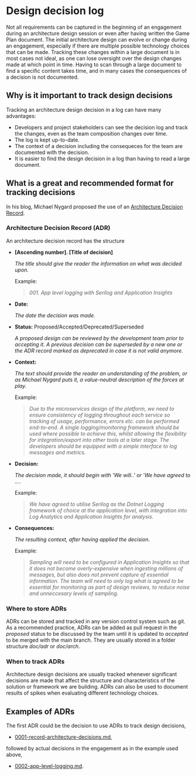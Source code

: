 # Design decision log

Not all requirements can be captured in the beginning of an engagement during an architecture design session or even after having written the Game Plan document. The initial architecture design can evolve or change during an engagement, especially if there are multiple possible technology choices that can be made. Tracking these changes within a large document is in most cases not ideal, as one can lose oversight over the design changes made at which point in time. Having to scan through a large document to find a specific content takes time, and in many cases the consequences of a decision is not documented.

## Why is it important to track design decisions

Tracking an architecture design decision in a log can have many advantages:

- Developers and project stakeholders can see the decision log and track the changes, even as the team composition changes over time.
- The log is kept up-to-date.
- The context of a decision including the consequeces for the team are documented with the decision.
- It is easier to find the design decision in a log than having to read a large document.

## What is a great and recommended format for tracking decisions

In his blog, Michael Nygard proposed the use of an [Architecture Decision Record](http://thinkrelevance.com/blog/2011/11/15/documenting-architecture-decisions).

### Architecture Decision Record (ADR)

An architecture decision record has the structure

- **[Ascending number]. [Title of decision]**

    *The title should give the reader the information on what was decided upon.*

    Example: 

    > *001. App level logging with Serilog and Application Insights*

- **Date:**

    *The date the decision was made.*

- **Status:** 
    Proposed/Accepted/Deprecated/Superseded

    *A proposed design can be reviewed by the development team prior to accepting it. A previous decision can be superseded by a new one or the ADR record marked as deprecated in case it is not valid anymore.*

- **Context:**

    *The text should provide the reader an understanding of the problem, or as Michael Nygard puts it, a value-neutral description of the forces at play.*

    Example:

    > *Due to the microservices design of the platform, we need to ensure consistency of logging throughout each service so tracking of usage, performance, errors etc. can be performed end-to-end. A single logging/monitoring framework should be used where possible to achieve this, whilst allowing the flexibility for integration/export into other tools at a later stage. The developers should be equipped with a simple interface to log messages and metrics.*

- **Decision:** 

    *The decision made, it should begin with 'We will..' or 'We have agreed to ...*.

    Example:

    > *We have agreed to utilise Serilog as the Dotnet Logging framework of choice at the application level, with integration into Log Analytics and Application Insights for analysis.*

- **Consequences:**

    *The resulting context, after having applied the decision.*

    Example:

    > *Sampling will need to be configured in Application Insights so that it does not become overly-expensive when ingesting millions of messages, but also does not prevent capture of essential information. The team will need to only log what is agreed to be essential for monitoring as part of design reviews, to reduce noise and unneccesary levels of sampling.*

### Where to store ADRs

ADRs can be stored and tracked in any version control system such as git. As a recommended practice, ADRs can be added as pull request in the *proposed* status to be discussed by the team until it is updated to *accepted* to be merged with the main branch. They are usually stored in a folder structure *doc/adr* or *doc/arch*.

### When to track ADRs

Architecture design decisions are usually tracked whenever significant decisions are made that affect the structure and characteristics of the solution or framework we are building. ADRs can also be used to document results of spikes when evaluating different technology choices.

## Examples of ADRs

The first ADR could be the decision to use ADRs to track design decisions, 

- [0001-record-architecture-decisions.md](doc/adr/0001-record-architecture-decisions.md),

followed by actual decisions in the engagement as in the example used above,

- [0002-app-level-logging.md](doc/adr/0002-app-level-logging.md).
